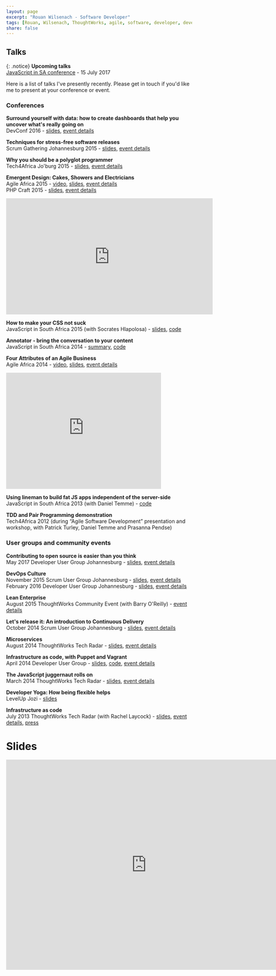 ```yaml
---
layout: page
excerpt: "Rouan Wilsenach - Software Developer"
tags: [Rouan, Wilsenach, ThoughtWorks, agile, software, developer, development, continuous, delivery]
share: false
---
```


<h2>Talks</h2>

{: .notice}
__Upcoming talks__  
[JavaScript in SA conference](http://jsinsa.com/) - 15 July 2017  

Here is a list of talks I've presently recently. Please get in touch if you'd like me to present at your conference or event.

### Conferences

__Surround yourself with data: how to create dashboards that help you uncover what's really going on__  
DevConf 2016 - [slides](http://www.slideshare.net/rouanw/dashboards-using-data-to-find-out-whats-really-going-on), [event details](http://www.devconf.co.za/)

__Techniques for stress-free software releases__  
Scrum Gathering Johannesburg 2015 - [slides](http://www.slideshare.net/rouanw/techniques-for-stress-free-software-releases), [event details](http://sugsa.org.za/scrum-gathering-south-africa-2015/speakers/rouan-wilsenach-heroes-need-sleep-too-techniques-for-stress-free-software-releases/)

__Why you should be a polyglot programmer__  
Tech4Africa Jo'burg 2015 - [slides](http://www.slideshare.net/rouanw/be-a-polyglot-programmer-r-wilsenach), [event details](http://t4a2015.sched.org/event/c1af75599f69612f590d3a3f01099961)

__Emergent Design: Cakes, Showers and Electricians__  
Agile Africa 2015 - [video](https://www.youtube.com/watch?v=30sYOHSh3LY), [slides](http://www.slideshare.net/rouanw/emergent-design-cakes-showers-and-electricians), [event details](http://agileafrica.jcse.org.za/proposal/emergent-design-cakes-showers-and-electricians)  
PHP Craft 2015 - [slides](http://www.slideshare.net/rouanw/emergent-design-php-joburg-2015), [event details](http://phpsouthafrica.com/#schedule)

<iframe width="560" height="315" src="https://www.youtube.com/embed/30sYOHSh3LY" frameborder="0" allowfullscreen></iframe>
<br/>


__How to make your CSS not suck__  
JavaScript in South Africa 2015 (with Socrates Hlapolosa) - [slides](http://www.slideshare.net/rouanw/how-to-make-your-css-not-suck), [code](https://github.com/rouanw/style-guide-demo)

__Annotator - bring the conversation to your content__  
JavaScript in South Africa 2014 - [summary](http://www.jsinsa.com/jsinsa/2014/files/cheatsheet/JSinSA%202014%20handout%20-%20Annotator.pdf), [code](https://github.com/rouanw/jsinsa2014)

__Four Attributes of an Agile Business__  
Agile Africa 2014 - [video](https://www.youtube.com/watch?v=yBAhKK3_1j8), [slides](http://www.slideshare.net/rouanw/four-attributes-of-an-agile-business), [event details](http://agileafrica.jcse.org.za/node/36)

<iframe width="420" height="315" src="https://www.youtube.com/embed/yBAhKK3_1j8" frameborder="0" allowfullscreen></iframe>
<br/>

__Using lineman to build fat JS apps independent of the server-side__  
JavaScript in South Africa 2013 (with Daniel Temme) - [code](https://github.com/dmt/tourism-app)

__TDD and Pair Programming demonstration__  
Tech4Africa 2012 (during “Agile Software Development” presentation and workshop, with Patrick Turley, Daniel Temme and Prasanna Pendse)

### User groups and community events

__Contributing to open source is easier than you think__  
May 2017 Developer User Group Johannesburg - [slides](https://www.slideshare.net/rouanw/contributing-to-open-source-is-easier-than-you-think), [event details](https://www.meetup.com/DeveloperUG/events/233442021/)  

__DevOps Culture__  
November 2015 Scrum User Group Johannesburg - [slides](http://www.slideshare.net/rouanw/devops-culture-55006498), [event details](http://www.meetup.com/Scrum-User-Group-Johannesburg/events/219835943/)  
February 2016 Developer User Group Johannesburg - [slides](http://www.slideshare.net/rouanw/devops-culture-55006498), [event details](http://www.meetup.com/DeveloperUG/events/227180628/)  

__Lean Enterprise__  
August 2015 ThoughtWorks Community Event (with Barry O'Reilly) - [event details](http://info.thoughtworks.com/lean-enterprise-community-registration-page-sa.html)

__Let's release it: An introduction to Continuous Delivery__  
October 2014 Scrum User Group Johannesburg - [slides](https://www.slideshare.net/rouanw/lets-release-it-an-intro-to-continuous-delivery), [event details](http://www.meetup.com/Scrum-User-Group-Johannesburg/events/197501852/)

__Microservices__  
August 2014 ThoughtWorks Tech Radar - [slides](http://www.slideshare.net/rouanw/microservices-rouan-wilsenach), [event details](http://info.thoughtworks.com/techradar-event-2aug2014-johannesburg-registration.html)

__Infrastructure as code, with Puppet and Vagrant__  
April 2014 Developer User Group - [slides](http://www.slideshare.net/rouanw/infrastructure-as-code-51794189), [code](https://github.com/rouanw/infrastructure-as-code-dug), [event details](http://www.meetup.com/DeveloperUG/events/146654382/)

__The JavaScript juggernaut rolls on__  
March 2014 ThoughtWorks Tech Radar - [slides](http://www.slideshare.net/rouanw/thoughtworks-tech-radar-jan-2014), [event details](http://info.thoughtworks.com/techradar-event-johannesburg-4march2014-registration.html)

__Developer Yoga: How being flexible helps__  
LevelUp Jozi - [slides](https://github.com/rouanw/developer-yoga)

__Infrastructure as code__  
July 2013 ThoughtWorks Tech Radar (with Rachel Laycock) - [slides](http://www.slideshare.net/rouanw/may-2013-thoughtworks-tech-radar), [event details](http://info.thoughtworks.com/tech_radar_event_18_july_2013_registration_page.html), [press](http://www.htxt.co.za/2013/07/19/thoughtworks-wants-to-burn-your-servers/)

# Slides

<iframe src="http://www.slideshare.net/rouanw/slideshelf" width="760px" height="570px" frameborder="0" marginwidth="0" marginheight="0" scrolling="no" style="border:none;" allowfullscreen webkitallowfullscreen mozallowfullscreen></iframe>
